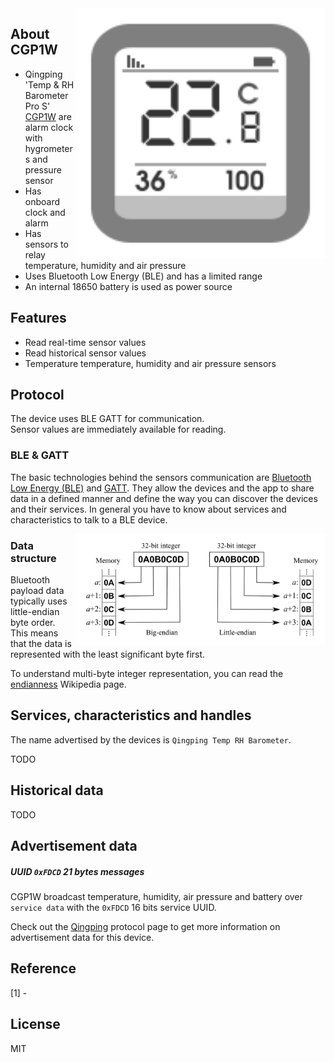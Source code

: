 
<img src="hygrotemp_cgp1w.svg" width="400px" alt="Qingping Temp RH Barometer Pro S" align="right" />

## About CGP1W

* Qingping 'Temp & RH Barometer Pro S' [CGP1W](https://www.qingping.co/temp-rh-barometer/overview) are alarm clock with hygrometers and pressure sensor
* Has onboard clock and alarm
* Has sensors to relay temperature, humidity and air pressure
* Uses Bluetooth Low Energy (BLE) and has a limited range
* An internal 18650 battery is used as power source

## Features

* Read real-time sensor values
* Read historical sensor values
* Temperature temperature, humidity and air pressure sensors

## Protocol

The device uses BLE GATT for communication.  
Sensor values are immediately available for reading.  

### BLE & GATT

The basic technologies behind the sensors communication are [Bluetooth Low Energy (BLE)](https://en.wikipedia.org/wiki/Bluetooth_Low_Energy) and [GATT](https://www.bluetooth.com/specifications/gatt).
They allow the devices and the app to share data in a defined manner and define the way you can discover the devices and their services.
In general you have to know about services and characteristics to talk to a BLE device.

<img src="endianness.png" width="400px" alt="Endianness" align="right" />

### Data structure

Bluetooth payload data typically uses little-endian byte order.  
This means that the data is represented with the least significant byte first.  

To understand multi-byte integer representation, you can read the [endianness](https://en.wikipedia.org/wiki/Endianness) Wikipedia page.

## Services, characteristics and handles

The name advertised by the devices is `Qingping Temp RH Barometer`.  

TODO

## Historical data

TODO

## Advertisement data

##### UUID `0xFDCD` 21 bytes messages

CGP1W broadcast temperature, humidity, air pressure and battery over `service data` with the `0xFDCD` 16 bits service UUID.  

Check out the [Qingping](qingping-ble-api.md) protocol page to get more information on advertisement data for this device.  

## Reference

[1] -  

## License

MIT
